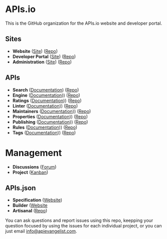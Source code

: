 # APIs.io
This is the GitHub organization for the APIs.io website and developer portal.

## Sites

 - **Website** ([Site](https://apis.io/)) ([Repo](https://github.com/api-search/web-site))
 - **Developer Portal** ([Site](https://developer.apis.io/)) ([Repo](https://github.com/api-search/developer-portal))
 - **Administration** ([Site](https://admin.apis.io/)) ([Repo](https://github.com/api-search/admin))

## APIs

- **Search** ([Documentation](https://search-docs.apis.io)) ([Repo](https://github.com/api-search/search-api))
- **Engine** ([Documentation](engine-docs.apis.io))) ([Repo](https://github.com/api-search/engine-api))
- **Ratings** ([Documentation](ratings-docs.apis.io))) ([Repo](https://github.com/api-search/ratings-api))
- **Linter** ([Documentation](linter-docs.apis.io))) ([Repo](https://github.com/api-search/linter-api))
- **Maintainers** ([Documentation](maintainers-docs.apis.io))) ([Repo](https://github.com/api-search/maintainers-api))
- **Properties** ([Documentation](properties-docs.apis.io))) ([Repo](https://github.com/api-search/properties-api))
- **Publishing** ([Documentation](publishing-docs.apis.io))) ([Repo](https://github.com/api-search/publishing-api))
- **Rules** ([Documentation](rules-docs.apis.io))) ([Repo](https://github.com/api-search/rules-api))
- **Tags** ([Documentation](tags-docs.apis.io))) ([Repo](https://github.com/api-search/tags-api))

# Management

- **Discussions** ([Forum](https://github.com/orgs/api-search/projects/1/views/1))
- **Project** ([Kanban](https://github.com/orgs/api-search/projects/1/views/1))

## APIs.json

- **Specification** ([Website](https://apisjson.org/))
- **Builder** ([Website](https://apisjson.org/](http://builder.apisyaml.org/))
- **Artisanal** ([Repo](https://github.com/apis-json/artisanal))

You can ask questions and report issues using this repo, keepping your question focused by using the issues for each individual project, or you can just email [info@apievangelist.com](mailto:info@apievangelist.com).
